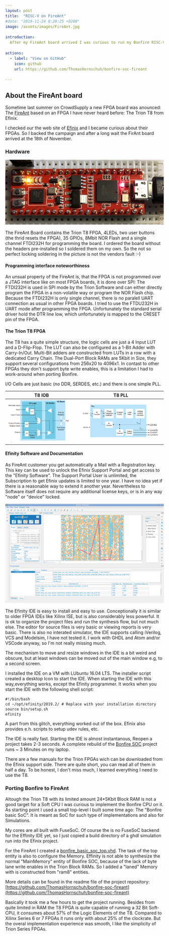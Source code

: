 ```yaml
---
layout: post
title:  "RISC-V on FireAnt"
#date: "2019-11-24 8:20:25 +0200"
image: /assets/images/FireAnt.jpg

introduction:
  After my FireAnt board arrived I was curious to run my Bonfire RISC-V cpu core on it. This post is about my experience with the FireAnt and the Trion T8 FPGA on it I made during the implementation

actions:
  - label: "View on GitHub"
    icon: github
    url: https://github.com/ThomasHornschuh/bonfire-soc-fireant

---
```


## About the FireAnt board
Sometime last summer on CrowdSupply a new FPGA board was anounced: The [FireAnt](https://www.crowdsupply.com/xips-technology/fireant) based on an FPGA I have never heard before: The Trion T8 from Efinix.

I checked our the web site of [Efinix](https://www.efinixinc.com/) and I became curious about their FPGAs. So I backed the campaign and after a long wait the FirAnt board arrived at the 18th of November.

### Hardware
![fpga](/assets/images/FireAnt_closeup.jpg)

The FireAnt Board contains the Trion T8 FPGA, 4LEDs, two user buttons (the thrid resets the FPGA), 35 GPIOs, 8Mbit NOR Flash and a single channel FTDI232H for programming the board. I ordered the board without the headers pre-installed so I soldered them on my own. So the not so perfect locking soldering in the picture is not the vendors fault :-)

#### Programming interface noteworthiness 
An unsual property of the FireAnt is, that the FPGA is not programmed over a JTAG interface like on most FPGA boards, it is done over SPI: The FTDI232H is used in SPI mode by the Trion Software and can either directly program the FPGA in a non-volatile way or program the NOR Flash chip. Because the FTDI232H is only single channel, there is no paralell UART connection as usual in other FPGA boards. I tried to use the FTDU232H in UART mode after programming the FPGA. Unfortunately the standard serial driver hold the DTR line low, which unfortunately is mapped to the CRESET pin of the FPGA. 

#### The Trion T8 FPGA
The T8 has a quite simple structure, the logic cells are just a 4 Input LUT and a D-Flip-Flop. The LUT can also be configured as a 1-Bit Adder with Carry-In/Out. Multi-Bit adders are constructed from LUTs in a row with a dedicated Carry Chain. The Dual-Port Block RAMs are 5Kbit in Size, they support several configurations from 256x20 to 4096x1. In contast to other FPGAs they don't support byte write enables, this is a limitation I had to work-around when porting Bonfire. 

I/O Cells are just basic (no DDR, SERDES, etc.) and there is one simple PLL.


| T8 IOB | T8 PLL |
|--------|--------|
|![IOB](/assets/images/t8_iob.png)|![IOB](/assets/images/t8_pll.png)|


#### Efinity Software and Documentation
As FireAnt customer you get automatically a Mail with a Registration key. This key can be used to unlock the Efinix Support Portal and get access to the "Efinity Software".
The Support Portal User is unlimited, the Subscription to get Efinix updates is limited to one year. I have no idea yet if there is a reasonable way to extend it another year. Nevertheless to Software itself does not require any additional license keys, or is in any way "node" or "device" locked.


![Efinity IDE](/assets/images/Efinity_Software_01.png)

The Efinity IDE is easy to install and easy to use. Conceptionally it is similar to older FPGA IDEs like Xilinx ISE, but is also considerably less powerful. It is ok to organize the project files and run the synthesis flow, but not much else. The editor for source files is very basic or viewing reports is very basic. There is also no interated simulator, the IDE supports calling iVerilog, VCS and Modelsim, I have not tested it. I work with GHDL and Atom and/or VSCode anyway, so I'm not really missing much. 

The mechanism to move and resize windows in the IDE is a bit weird and obscure, but at least windows can be moved out of the main window e.g, to a second screen. 

I installed the IDE on a VM with LUbuntu 16.04 LTS. The installer script created a desktop Icon to start the IDE. When starting the IDE with this way,everything works, except the Efinity programmer. It works when you start the IDE with the following shell script:

    #!/bin/bash
    cd ~/opt/efinity/2019.2/ # Replace with your installation directory 
    source bin/setup.sh
    efinity

A part from this glitch, everything worked out of the box. Efinix also provides e.h. scripts to setup udev rules, etc.


The IDE is really fast. Starting the IDE is almost instantanous, Reopen a project takes 2-3 seconds. 
A complete rebuild of the [Bonfire SOC](https://github.com/ThomasHornschuh/bonfire-soc-fireant) project runs ~ 3 Minutes on my laptop.  


There are a few manuals for the Trion FPGAs wich can be downloaded from the Efinix support side. There are quite short, you can read all of them in half a day. To be honest, I don't miss much, I learned everything I need to use the T8. 


### Porting Bonfire to FireAnt

Altough the Trion T8 with its limited amount 24*5Kbit Block RAM is not a good target for a Soft CPU I was curious to implement the Bonfire CPU on it. As starting point I used a small top-level I built some time ago: The "Bonfire basic SoC". It is meant as SoC for such type of implementations and also for Simulations. 

My cores are all built with FuseSoC. Of course the is no FuseSoC backend for the Effinity IDE yet, so I just copied a build directory of a ghdl simulation run into the Efinix project. 

For the FireAnt I created a [bonfire_basic_soc_top.vhd](https://github.com/ThomasHornschuh/bonfire-soc-fireant/blob/master/local_src/bonfire_basic_soc_top.vhd). The task of the top entity is also to configure the Memory. Effinity is  not able to synthesize the normal "MainMemory" entity of  Bonfire SOC, because of the lack of byte lane write enables in the Trion Block RAMs. So I added a "laned" Memory with is constructed from "ram8" entities. 

More details can be found in the readme file of the project repository:  [https://github.com/ThomasHornschuh/bonfire-soc-fireant](https://github.com/ThomasHornschuh/bonfire-soc-fireant)

Basically it took me a few hours to get the project running. Besides from quite limited in RAM the T8 FPGA is quite capable of running a 32 Bit Soft-CPU, it consumes about 57% of the Logic Elements of the T8. Compared to Xilinx Series 6 or 7 FPGAs it runs only with about 25% of the clockrate. But the overal implementation experience was smooth, I like the simplicity of Trion Series FPGAs.  


